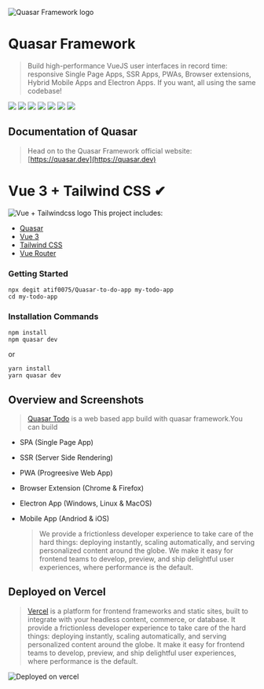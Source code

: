 ![Quasar Framework logo](https://cdn.quasar.dev/logo-v2/header.png)

# Quasar Framework

> Build high-performance VueJS user interfaces in record time: responsive Single Page Apps, SSR Apps, PWAs, Browser extensions, Hybrid Mobile Apps and Electron Apps. If you want, all using the same codebase!

<img src="https://img.shields.io/npm/v/quasar?label=quasar"> <img src="https://img.shields.io/npm/v/%40quasar/app-webpack?label=@quasar/app-webpack"> <img src="https://img.shields.io/npm/v/%40quasar/app-vite?label=@quasar/app-vite"> <img src="https://img.shields.io/npm/v/%40quasar/cli?label=@quasar/cli"> <img src="https://img.shields.io/npm/v/%40quasar/extras.svg?label=@quasar/extras"> <img src="https://img.shields.io/npm/v/%40quasar/icongenie.svg?label=@quasar/icongenie"> <img src="https://img.shields.io/npm/v/%40quasar/vite-plugin.svg?label=@quasar/vite-plugin">

## Documentation of Quasar

> Head on to the Quasar Framework official website: [https://quasar.dev](https://quasar.dev)

# Vue 3 + Tailwind CSS ✔

![Vue + Tailwindcss logo](https://miro.medium.com/max/1400/1*DEUQ-Hp7frbQDcaNK7rL3A.png)
This project includes:

- [Quasar](https://quasar.dev/)
- [Vue 3](https://vuejs.org/guide/introduction.html)
- [Tailwind CSS](https://tailwindcss.com/docs/configuration)
- [Vue Router](https://github.com/vuejs/router)

### Getting Started

```
npx degit atif0075/Quasar-to-do-app my-todo-app
cd my-todo-app
```

### Installation Commands

```
npm install
npm quasar dev
```

or

```
yarn install
yarn quasar dev
```

## Overview and Screenshots

> [Quasar Todo](https://quasar-to-do-app.vercel.app/) is a web based app build with quasar framework.You can build

- SPA (Single Page App)
- SSR (Server Side Rendering)
- PWA (Progreesive Web App)
- Browser Extension (Chrome & Firefox)
- Electron App (Windows, Linux & MacOS)
- Mobile App (Andriod & iOS)

  > We provide a frictionless developer experience to take care of the hard things: deploying instantly, scaling automatically, and serving personalized content around the globe.
  > We make it easy for frontend teams to develop, preview, and ship delightful user experiences, where performance is the default.

## Deployed on Vercel

> [Vercel](https://vercel.com/) is a platform for frontend frameworks and static sites, built to integrate with your headless content, commerce, or database.
> It provide a frictionless developer experience to take care of the hard things: deploying instantly, scaling automatically, and serving personalized content around the globe.
> It make it easy for frontend teams to develop, preview, and ship delightful user experiences, where performance is the default.

![Deployed on vercel](https://vercel.com/docs-proxy/static/docs/concepts/git/git-push.png)
